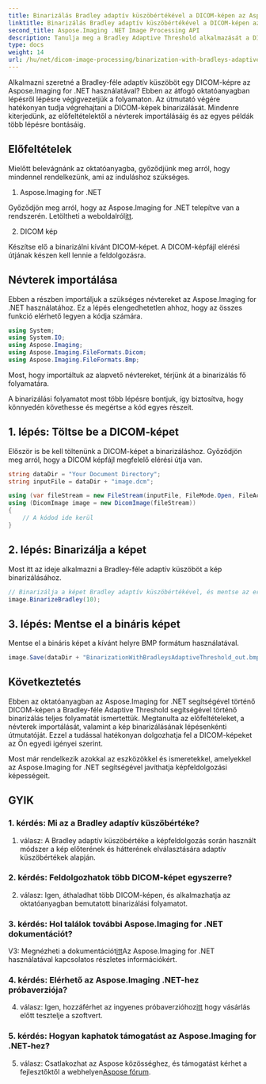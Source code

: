 ```yaml
---
title: Binarizálás Bradley adaptív küszöbértékével a DICOM-képen az Aspose.Imaging for .NET-ben
linktitle: Binarizálás Bradley adaptív küszöbértékével a DICOM-képen az Aspose.Imaging for .NET-ben
second_title: Aspose.Imaging .NET Image Processing API
description: Tanulja meg a Bradley Adaptive Threshold alkalmazását a DICOM-képekre az Aspose.Imaging for .NET segítségével. A binarizálás egyszerűvé válik a lépésről lépésre bemutatott útmutatóval.
type: docs
weight: 14
url: /hu/net/dicom-image-processing/binarization-with-bradleys-adaptive-threshold-on-dicom-image/
---
```

Alkalmazni szeretné a Bradley-féle adaptív küszöböt egy DICOM-képre az Aspose.Imaging for .NET használatával? Ebben az átfogó oktatóanyagban lépésről lépésre végigvezetjük a folyamaton. Az útmutató végére hatékonyan tudja végrehajtani a DICOM-képek binarizálását. Mindenre kiterjedünk, az előfeltételektől a névterek importálásáig és az egyes példák több lépésre bontásáig.

## Előfeltételek

Mielőtt belevágnánk az oktatóanyagba, győződjünk meg arról, hogy mindennel rendelkezünk, ami az induláshoz szükséges.

1. Aspose.Imaging for .NET

 Győződjön meg arról, hogy az Aspose.Imaging for .NET telepítve van a rendszerén. Letöltheti a weboldalról[itt](https://releases.aspose.com/imaging/net/).

2. DICOM kép

Készítse elő a binarizálni kívánt DICOM-képet. A DICOM-képfájl elérési útjának készen kell lennie a feldolgozásra.

## Névterek importálása

Ebben a részben importáljuk a szükséges névtereket az Aspose.Imaging for .NET használatához. Ez a lépés elengedhetetlen ahhoz, hogy az összes funkció elérhető legyen a kódja számára.


```csharp
using System;
using System.IO;
using Aspose.Imaging;
using Aspose.Imaging.FileFormats.Dicom;
using Aspose.Imaging.FileFormats.Bmp;
```

Most, hogy importáltuk az alapvető névtereket, térjünk át a binarizálás fő folyamatára.

A binarizálási folyamatot most több lépésre bontjuk, így biztosítva, hogy könnyedén követhesse és megértse a kód egyes részeit.

## 1. lépés: Töltse be a DICOM-képet

Először is be kell töltenünk a DICOM-képet a binarizáláshoz. Győződjön meg arról, hogy a DICOM képfájl megfelelő elérési útja van.

```csharp
string dataDir = "Your Document Directory";
string inputFile = dataDir + "image.dcm";

using (var fileStream = new FileStream(inputFile, FileMode.Open, FileAccess.Read))
using (DicomImage image = new DicomImage(fileStream))
{
    // A kódod ide kerül
}
```

## 2. lépés: Binarizálja a képet

Most itt az ideje alkalmazni a Bradley-féle adaptív küszöböt a kép binarizálásához.

```csharp
// Binarizálja a képet Bradley adaptív küszöbértékével, és mentse az eredményül kapott képet.
image.BinarizeBradley(10);
```

## 3. lépés: Mentse el a bináris képet

Mentse el a bináris képet a kívánt helyre BMP formátum használatával.

```csharp
image.Save(dataDir + "BinarizationWithBradleysAdaptiveThreshold_out.bmp", new BmpOptions());
```

## Következtetés

Ebben az oktatóanyagban az Aspose.Imaging for .NET segítségével történő DICOM-képen a Bradley-féle Adaptive Threshold segítségével történő binarizálás teljes folyamatát ismertettük. Megtanulta az előfeltételeket, a névterek importálását, valamint a kép binarizálásának lépésenkénti útmutatóját. Ezzel a tudással hatékonyan dolgozhatja fel a DICOM-képeket az Ön egyedi igényei szerint.

Most már rendelkezik azokkal az eszközökkel és ismeretekkel, amelyekkel az Aspose.Imaging for .NET segítségével javíthatja képfeldolgozási képességeit.

## GYIK

### 1. kérdés: Mi az a Bradley adaptív küszöbértéke?

1. válasz: A Bradley adaptív küszöbértéke a képfeldolgozás során használt módszer a kép előterének és hátterének elválasztására adaptív küszöbértékek alapján.

### 2. kérdés: Feldolgozhatok több DICOM-képet egyszerre?

2. válasz: Igen, áthaladhat több DICOM-képen, és alkalmazhatja az oktatóanyagban bemutatott binarizálási folyamatot.

### 3. kérdés: Hol találok további Aspose.Imaging for .NET dokumentációt?

 V3: Megnézheti a dokumentációt[itt](https://reference.aspose.com/imaging/net/)Az Aspose.Imaging for .NET használatával kapcsolatos részletes információkért.

### 4. kérdés: Elérhető az Aspose.Imaging .NET-hez próbaverziója?

 4. válasz: Igen, hozzáférhet az ingyenes próbaverzióhoz[itt](https://releases.aspose.com/) hogy vásárlás előtt tesztelje a szoftvert.

### 5. kérdés: Hogyan kaphatok támogatást az Aspose.Imaging for .NET-hez?

 5. válasz: Csatlakozhat az Aspose közösséghez, és támogatást kérhet a fejlesztőktől a webhelyen[Aspose fórum](https://forum.aspose.com/).
